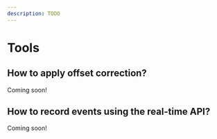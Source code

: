 ```yaml
---
description: TODO
---
```


# Tools

## How to apply offset correction?
Coming soon!

## How to record events using the real-time API?
Coming soon!
